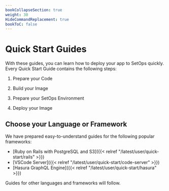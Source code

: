 ```yaml
---
bookCollapseSection: true
weight: 30
HideCommandReplacement: true
bookToC: false
---
```


# Quick Start Guides

With these guides, you can learn how to deploy your app to SetOps quickly. Every Quick Start Guide contains the following steps:

1. Prepare your Code

1. Build your Image

1. Prepare your SetOps Environment

1. Deploy your Image


## Choose your Language or Framework
We have prepared easy-to-understand guides for the following popular frameworks:

- [Ruby on Rails with PostgreSQL and S3]({{< relref "/latest/user/quick-start/rails" >}})
- [VSCode Server]({{< relref "/latest/user/quick-start/code-server" >}})
- [Hasura GraphQL Engine]({{< relref "/latest/user/quick-start/hasura" >}})

Guides for other languages and frameworks will follow.

